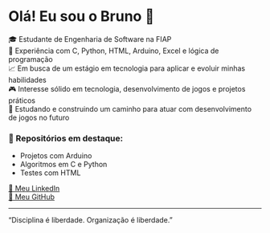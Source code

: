 # Olá! Eu sou o Bruno 👋

🎓 Estudante de Engenharia de Software na FIAP  
🔧 Experiência com C, Python, HTML, Arduino, Excel e lógica de programação  
📈 Em busca de um estágio em tecnologia para aplicar e evoluir minhas habilidades  
🎮 Interesse sólido em tecnologia, desenvolvimento de jogos e projetos práticos  
🚀 Estudando e construindo um caminho para atuar com desenvolvimento de jogos no futuro

### 📂 Repositórios em destaque:
- Projetos com Arduino
- Algoritmos em C e Python
- Testes com HTML

[🔗 Meu LinkedIn](https://www.linkedin.com/in/bruno-lisboa)  
[🔗 Meu GitHub](https://github.com/bruno375rezende)

---

“Disciplina é liberdade. Organização é liberdade.”

